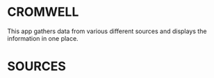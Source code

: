 CROMWELL
========
This app gathers data from various different sources and displays the 
information in one place.


SOURCES
=======
